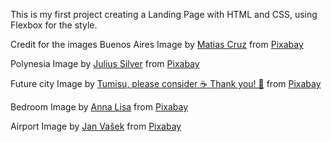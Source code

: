 This is my first project creating a Landing Page with HTML and CSS, using Flexbox for the style.

Credit for the images
Buenos Aires Image by <a href="https://pixabay.com/users/matcuz-545267/?utm_source=link-attribution&amp;utm_medium=referral&amp;utm_campaign=image&amp;utm_content=508790">Matias Cruz</a> from <a href="https://pixabay.com/?utm_source=link-attribution&amp;utm_medium=referral&amp;utm_campaign=image&amp;utm_content=508790">Pixabay</a>

Polynesia Image by <a href="https://pixabay.com/users/julius_silver-4371822/?utm_source=link-attribution&amp;utm_medium=referral&amp;utm_campaign=image&amp;utm_content=3021072">Julius Silver</a> from <a href="https://pixabay.com/?utm_source=link-attribution&amp;utm_medium=referral&amp;utm_campaign=image&amp;utm_content=3021072">Pixabay</a>

Future city Image by <a href="https://pixabay.com/users/tumisu-148124/?utm_source=link-attribution&amp;utm_medium=referral&amp;utm_campaign=image&amp;utm_content=4168483">Tumisu, please consider ☕ Thank you! 🤗</a> from <a href="https://pixabay.com/?utm_source=link-attribution&amp;utm_medium=referral&amp;utm_campaign=image&amp;utm_content=4168483">Pixabay</a>

Bedroom Image by <a href="https://pixabay.com/users/lisaphotos195-23555986/?utm_source=link-attribution&amp;utm_medium=referral&amp;utm_campaign=image&amp;utm_content=7132447">Anna Lisa</a> from <a href="https://pixabay.com/?utm_source=link-attribution&amp;utm_medium=referral&amp;utm_campaign=image&amp;utm_content=7132447">Pixabay</a>

Airport Image by <a href="https://pixabay.com/users/jeshoots-com-264599/?utm_source=link-attribution&amp;utm_medium=referral&amp;utm_campaign=image&amp;utm_content=2373727">Jan Vašek</a> from <a href="https://pixabay.com/?utm_source=link-attribution&amp;utm_medium=referral&amp;utm_campaign=image&amp;utm_content=2373727">Pixabay</a>

